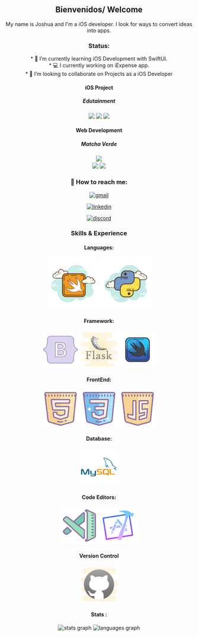<div align="center" padding="20">
  

## Bienvenidos/ Welcome

My name is Joshua and I'm a iOS developer. I look for ways to convert ideas into apps.
</div>





<div align="center">




### Status:


</div>
<div align="center">
* 🧠 I’m currently learning iOS Development with SwiftUI.
</div>
  <div align="center">
* 💻 I currently working on iExpense app.
  </div>
<div align="center">
  * 👥 I’m looking to collaborate on Projects as a iOS Developer
</div>


<div align="center" padding="20">

#### iOS Project
##### Edutainment
<div>

  <img src="https://github.com/user-attachments/assets/c482fe16-2049-4448-bca1-28949b4af382" width="150px"/>
  <img src="https://github.com/user-attachments/assets/30585232-0362-4974-bb8e-87099ac81e07" width="150px"/>
  <img src="https://github.com/user-attachments/assets/94ad43b0-f6aa-4c2c-a5bf-52cb3af829ae" width="150px"/>
  
</div>

</div>

<div align="center" padding="20">
  
#### Web Development
##### Matcha Verde

<div>

<div>

  <img src="https://github.com/user-attachments/assets/ebd63981-d8f4-4b1d-b3de-c2de8c248d1a" width="150px"/>
</div>
    <img src="https://github.com/user-attachments/assets/a0539805-56e7-4e7f-8137-6136757aadef"  width="325px"/>
  <img src="https://github.com/user-attachments/assets/165bd150-201b-4c09-b2d6-a8cfef0dd95e" width="325px"/>
  
</div>


</div>




<div align="center" padding="50">
  
  ### 📲 How to reach me: 
  
</div>

<div align="center">
  
[<img src='https://cdn.jsdelivr.net/npm/simple-icons@3.0.1/icons/gmail.svg' alt='gmail' height='40'>](https://www.joshua06rosado@gmail.com/)

[<img src='https://cdn.jsdelivr.net/npm/simple-icons@3.0.1/icons/linkedin.svg' alt='linkedin' height='40'>](https://www.linkedin.com/in/www.linkedin.com/in/joshua-rosado-olivencia/)  

[<img src='https://cdn.jsdelivr.net/npm/simple-icons@3.0.1/icons/discord.svg' alt='discord' height='40'>](https://www.discordapp.com/users/979162047604461588/)

</div>

<div align="center">
  
  ### Skills & Experience 
  
  
  #### Languages:
  <div align="center">
   <img src= "https://github.com/JoshuaRosado/JoshuaRosado/blob/main/icons8-swift-300.png" width="140"/>
   <img src= "https://github.com/JoshuaRosado/JoshuaRosado/blob/main/icons8-python-cloud-180.png" width="140"/>
  </div>
  
  #### Framework:
  <div align="center">
    <img src="https://github.com/JoshuaRosado/JoshuaRosado/blob/main/icons8-bootstrap-office-l-120.png" width="100"/>
    <img src="https://github.com/JoshuaRosado/JoshuaRosado/blob/main/icons8-flask-cute-clipart-120.png" width="100"/>
    <img src="https://github.com/JoshuaRosado/JoshuaRosado/blob/main/icons8-swiftui-color-hand-drawn-120.png" width="100"/>
  </div>
    
  #### FrontEnd:
  <div align="center">
    <img src="https://github.com/JoshuaRosado/JoshuaRosado/blob/main/icons8-html-120.png" width="100"/>
    <img src="https://github.com/JoshuaRosado/JoshuaRosado/blob/main/icons8-css-192.png" width="100"/>
    <img src="https://github.com/JoshuaRosado/JoshuaRosado/blob/main/icons8-javascript-192.png" width="100"/>
  </div>
    
  #### Database:
  
  <img src="https://github.com/JoshuaRosado/JoshuaRosado/blob/main/mysql-original-wordmark.svg" width="100"/>
  
  
  #### Code Editors:
  <div align="center">
    <img src="https://github.com/JoshuaRosado/JoshuaRosado/blob/main/icons8-vs-code-120.png" width="100"/>
    <img src="https://github.com/JoshuaRosado/JoshuaRosado/blob/main/icons8-xcode-gradient-120.png" width="100"/>
  </div>

  #### Version Control
  <img src="https://github.com/JoshuaRosado/JoshuaRosado/blob/main/icons8-git-192.png" width="100"/>
</div>





<div align="center">
  
  #### Stats :
  
  <img src="https://github-readme-stats.vercel.app/api?username=JoshuaRosado&hide_title=false&hide_rank=false&show_icons=true&include_all_commits=true&count_private=true&disable_animations=false&theme=dracula&locale=en&hide_border=false&order=1" height="150" alt="stats graph"  />
  <img src="https://github-readme-stats.vercel.app/api/top-langs?username=JoshuaRosado&locale=en&hide_title=false&layout=compact&card_width=320&langs_count=5&theme=dracula&hide_border=false&order=2" height="150" alt="languages graph"  />
</div>








